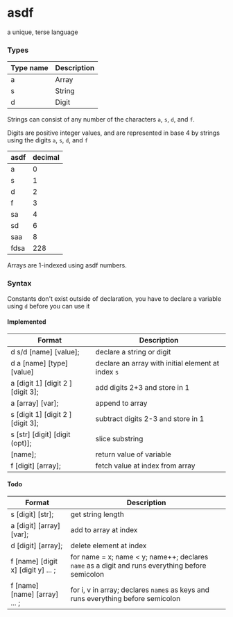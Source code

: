 # asdf
a unique, terse language

### Types

Type name | Description
--- | ---
a | Array
s | String
d | Digit

Strings can consist of any number of the characters `a`, `s`, `d`, and `f`.

Digits are positive integer values, and are represented in base 4 by strings using the digits `a`, `s`, `d`, and `f`

asdf | decimal
--- | ---
a | 0
s | 1
d | 2
f | 3
sa | 4
sd | 6
saa | 8
fdsa | 228

Arrays are 1-indexed using asdf numbers.

### Syntax
Constants don't exist outside of declaration, you have to declare a variable using `d` before you can use it

#### Implemented
Format | Description
--- | ---
d s/d [name] [value]; | declare a string or digit
d a [name] [type] [value] | declare an array with initial element at index `s`
a [digit 1] [digit 2 ] [digit 3]; | add digits 2+3 and store in 1
a [array] [var]; | append to array
s [digit 1] [digit 2 ] [digit 3]; | subtract digits 2-3 and store in 1
s [str] [digit] [digit (opt)];	| slice substring
[name];	| return value of variable
f [digit] [array]; | fetch value at index from array

#### Todo
Format | Description
--- | ---
s [digit] [str]; | get string length
a [digit] [array] [var]; | add to array at index
d [digit] [array]; | delete element at index
f [name] [digit x] [digit y] ... ; | for name = x; name < y; name++; 	declares `name` as a digit and runs everything before semicolon
f [name] [name] [array] ... ; | for i, v in array; declares `name`s as keys and runs everything before semicolon
